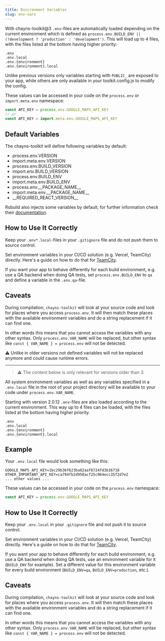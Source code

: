```yaml
---
title: Environment Variables
slug: env-vars
---
```


With chayns-toolkit@3 `.env`-files are automatically loaded depending on the current environment
which is defined as `process.env.BUILD_ENV || (!development ? 'production' : 'development')`. This
will load up to 4 files, with the files listed at the bottom having higher priority:

```
.env
.env.local
.env.{environment}
.env.{environment}.local
```

Unlike previous versions only variables starting with `PUBLIC_` are exposed to your app, while
others are only available in your toolkit.config.js to modify the config.

These values can be accessed in your code on the `process.env` or `import.meta.env` namespace:

```js
const API_KEY = process.env.GOOGLE_MAPS_API_KEY
// or
const API_KEY = import.meta.env.GOOGLE_MAPS_API_KEY
```

## Default Variables

The chayns-toolkit will define following variables by default:

-   process.env.VERSION
-   import.meta.env.VERSION
-   process.env.BUILD_VERSION
-   import.env.BUILD_VERSION
-   process.env.BUILD_ENV
-   import.meta.env.BUILD_ENV
-   process.env.\_\_PACKAGE_NAME\_\_
-   import.meta.env.\_\_PACKAGE_NAME\_\_
-   \_\_REQUIRED_REACT_VERSION\_\_

Rsbuild also injects some variables by default, for further information check their
[documentation](https://rsbuild.dev/guide/advanced/env-vars#default-variables).

## How to Use It Correctly

Keep your `.env*.local`-files in your `.gitignore` file and do not push them to source control.

Set environment variables in your CI/CD solution (e.g. Vercel, TeamCity) directly. Here's a guide on
how to do that for
[TeamCity](https://www.jetbrains.com/help/teamcity/configuring-build-parameters.html).

If you want your app to behave differently for each build environment, e.g. use a QA backend when
doing QA tests, set `process.env.BUILD_ENV` to `qa` and define a variable in the `.env.qa`-file.

## Caveats

During compilation, `chayns-toolkit` will look at your source code and look for places where you
access `process.env`. It will then match these places with the available environment variables and
do a string replacement if it can find one.

In other words this means that you cannot access the variables with any other syntax. Only
`process.env.VAR_NAME` will be replaced, but other syntax like `const { VAR_NAME } = process.env`
will not be detected.

⚠️ Unlike in older versions not defined variables will not be replaced anymore and could cause
runtime errors.

---

> ⚠️ The content below is only relevant for versions older than 3.

All system environment variables as well as any variables specified in a `.env.local` file in the
root of your project directory will be available to your code under `process.env.VAR_NAME`.

Starting with version 2.0.12 `.env`-files are also loaded according to the current environment. This
way up to 4 files can be loaded, with the files listed at the bottom having higher priority.

```
.env
.env.local
.env.{environment}
.env.{environment}.local
```

## Example

Your `.env.local` file would look something like this:

```env title="/.env.local"
GOOGLE_MAPS_API_KEY=1bc29b36f623ba82aaf6724fd3b16718
OTHER_IMPORTANT_API_KEY=ca794fb2d950acf25c964ecc35f2d7e2
... other values ...
```

These values can be accessed in your code on the `process.env` namespace:

```ts
const API_KEY = process.env.GOOGLE_MAPS_API_KEY
```

## How to Use It Correctly

Keep your `.env.local` in your `.gitignore` file and not push it to source control.

Set environment variables in your CI/CD solution (e.g. Vercel, TeamCity) directly. Here's a guide on
how to do that for
[TeamCity](https://www.jetbrains.com/help/teamcity/configuring-build-parameters.html).

If you want your app to behave differently for each build environment, e.g. use a QA backend when
doing QA tests, use an environment variable for it (`BUILD_ENV` for example). Set a different value
for this environment variable for every build environment (`BUILD_ENV=qa`, `BUILD_ENV=production`,
etc.).

## Caveats

During compilation, `chayns-toolkit` will look at your source code and look for places where you
access `process.env`. It will then match these places with the available environment variables and
do a string replacement if it can find one.

In other words this means that you cannot access the variables with any other syntax. Only
`process.env.VAR_NAME` will be replaced, but other syntax like `const { VAR_NAME } = process.env`
will not be detected.
